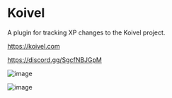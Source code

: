 # Koivel
A plugin for tracking XP changes to the Koivel project.

https://koivel.com

https://discord.gg/SgcfNBJGpM

![image](https://user-images.githubusercontent.com/105302579/167975436-f3b52934-bfbb-4f9b-aeb3-873bcb93d1ef.png)

![image](https://user-images.githubusercontent.com/105302579/167972842-302a4e46-3a24-4b73-a91e-cc37e33c8d21.png)
